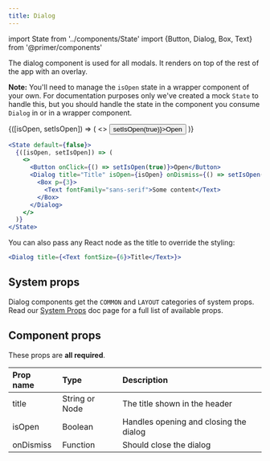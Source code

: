 ```yaml
---
title: Dialog
---
```

import State from '../components/State'
import {Button, Dialog, Box, Text} from '@primer/components'

The dialog component is used for all modals. It renders on top of the rest of the app with an overlay.

**Note:** You'll need to manage the `isOpen` state in a wrapper component of your own. For documentation purposes only we've created a mock `State` to handle this, but you should handle the state in the component you consume `Dialog` in or in a wrapper component.


<State default={false}>
  {([isOpen, setIsOpen]) => (
    <>
      <Button onClick={() => setIsOpen(true)}>Open</Button>
      <Dialog title="Title" isOpen={isOpen} onDismiss={() => setIsOpen(false)}>
        <Box p={3}>
          <Text fontFamily="sans-serif">Some content</Text>
        </Box>
      </Dialog>
    </>
  )}
</State>

```jsx
<State default={false}>
  {([isOpen, setIsOpen]) => (
    <>
      <Button onClick={() => setIsOpen(true)}>Open</Button>
      <Dialog title="Title" isOpen={isOpen} onDismiss={() => setIsOpen(false)}>
        <Box p={3}>
          <Text fontFamily="sans-serif">Some content</Text>
        </Box>
      </Dialog>
    </>
  )}
</State>
```


You can also pass any React node as the title to override the styling:

```jsx
<Dialog title={<Text fontSize={6}>Title</Text>}>
```

## System props

Dialog components get the `COMMON` and `LAYOUT` categories of system props. Read our [System Props](/system-props) doc page for a full list of available props.

## Component props

These props are **all required**.

| Prop name | Type | Description |
| :- | :- | :- |
| title | String or Node | The title shown in the header |
| isOpen | Boolean | Handles opening and closing the dialog |
| onDismiss | Function | Should close the dialog |
